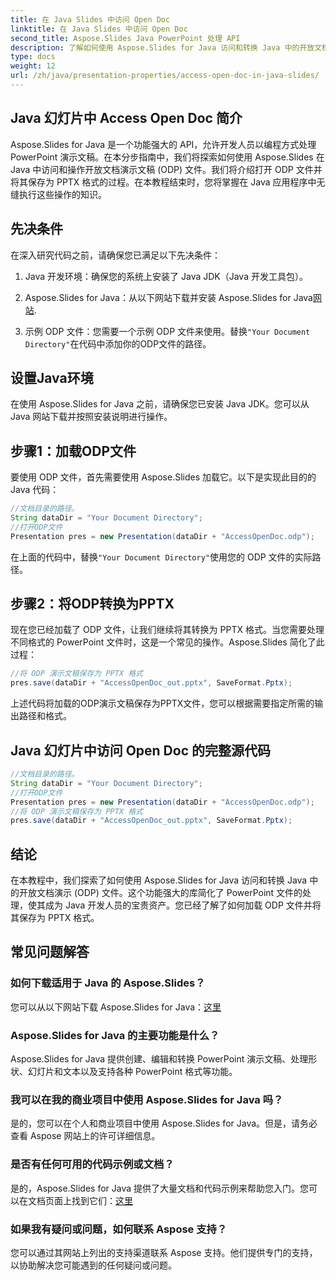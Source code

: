```yaml
---
title: 在 Java Slides 中访问 Open Doc
linktitle: 在 Java Slides 中访问 Open Doc
second_title: Aspose.Slides Java PowerPoint 处理 API
description: 了解如何使用 Aspose.Slides for Java 访问和转换 Java 中的开放文档演示 (ODP) 文件。面向开发人员的分步指南。
type: docs
weight: 12
url: /zh/java/presentation-properties/access-open-doc-in-java-slides/
---
```


## Java 幻灯片中 Access Open Doc 简介

Aspose.Slides for Java 是一个功能强大的 API，允许开发人员以编程方式处理 PowerPoint 演示文稿。在本分步指南中，我们将探索如何使用 Aspose.Slides 在 Java 中访问和操作开放文档演示文稿 (ODP) 文件。我们将介绍打开 ODP 文件并将其保存为 PPTX 格式的过程。在本教程结束时，您将掌握在 Java 应用程序中无缝执行这些操作的知识。

## 先决条件

在深入研究代码之前，请确保您已满足以下先决条件：

1. Java 开发环境：确保您的系统上安装了 Java JDK（Java 开发工具包）。

2.  Aspose.Slides for Java：从以下网站下载并安装 Aspose.Slides for Java[网站](https://releases.aspose.com/slides/java/).

3. 示例 ODP 文件：您需要一个示例 ODP 文件来使用。替换`"Your Document Directory"`在代码中添加你的ODP文件的路径。

## 设置Java环境

在使用 Aspose.Slides for Java 之前，请确保您已安装 Java JDK。您可以从 Java 网站下载并按照安装说明进行操作。

## 步骤1：加载ODP文件

要使用 ODP 文件，首先需要使用 Aspose.Slides 加载它。以下是实现此目的的 Java 代码：

```java
//文档目录的路径。
String dataDir = "Your Document Directory";
//打开ODP文件
Presentation pres = new Presentation(dataDir + "AccessOpenDoc.odp");
```

在上面的代码中，替换`"Your Document Directory"`使用您的 ODP 文件的实际路径。

## 步骤2：将ODP转换为PPTX

现在您已经加载了 ODP 文件，让我们继续将其转换为 PPTX 格式。当您需要处理不同格式的 PowerPoint 文件时，这是一个常见的操作。Aspose.Slides 简化了此过程：

```java
//将 ODP 演示文稿保存为 PPTX 格式
pres.save(dataDir + "AccessOpenDoc_out.pptx", SaveFormat.Pptx);
```

上述代码将加载的ODP演示文稿保存为PPTX文件，您可以根据需要指定所需的输出路径和格式。

## Java 幻灯片中访问 Open Doc 的完整源代码

```java
//文档目录的路径。
String dataDir = "Your Document Directory";
//打开ODP文件
Presentation pres = new Presentation(dataDir + "AccessOpenDoc.odp");
//将 ODP 演示文稿保存为 PPTX 格式
pres.save(dataDir + "AccessOpenDoc_out.pptx", SaveFormat.Pptx);
```

## 结论

在本教程中，我们探索了如何使用 Aspose.Slides for Java 访问和转换 Java 中的开放文档演示 (ODP) 文件。这个功能强大的库简化了 PowerPoint 文件的处理，使其成为 Java 开发人员的宝贵资产。您已经了解了如何加载 ODP 文件并将其保存为 PPTX 格式。

## 常见问题解答

### 如何下载适用于 Java 的 Aspose.Slides？

您可以从以下网站下载 Aspose.Slides for Java：[这里](https://releases.aspose.com/slides/java/)

### Aspose.Slides for Java 的主要功能是什么？

Aspose.Slides for Java 提供创建、编辑和转换 PowerPoint 演示文稿、处理形状、幻灯片和文本以及支持各种 PowerPoint 格式等功能。

### 我可以在我的商业项目中使用 Aspose.Slides for Java 吗？

是的，您可以在个人和商业项目中使用 Aspose.Slides for Java。但是，请务必查看 Aspose 网站上的许可详细信息。

### 是否有任何可用的代码示例或文档？

是的，Aspose.Slides for Java 提供了大量文档和代码示例来帮助您入门。您可以在文档页面上找到它们：[这里](https://reference.aspose.com/slides/java/)

### 如果我有疑问或问题，如何联系 Aspose 支持？

您可以通过其网站上列出的支持渠道联系 Aspose 支持。他们提供专门的支持，以协助解决您可能遇到的任何疑问或问题。
